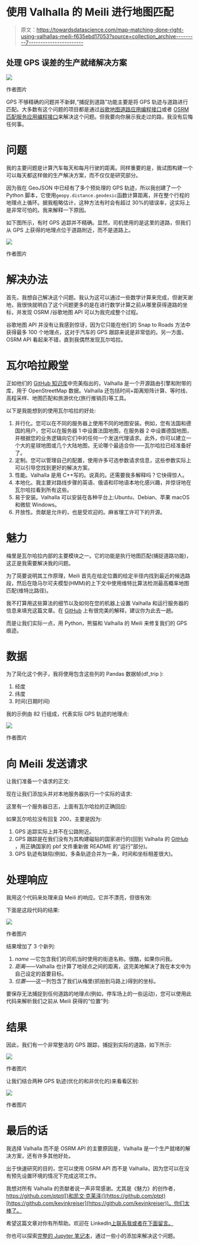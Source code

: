 # 使用 Valhalla 的 Meili 进行地图匹配

> 原文：<https://towardsdatascience.com/map-matching-done-right-using-valhallas-meili-f635ebd17053?source=collection_archive---------7----------------------->

## 处理 GPS 误差的生产就绪解决方案

![](img/34c05f26edcb039f8e2d5a5591342519.png)

作者图片

GPS 不够精确的问题并不新鲜,“捕捉到道路”功能主要是将 GPS 轨迹与道路进行匹配。大多数有这个问题的项目都是通过[谷歌地图道路应用编程接口](https://developers.google.com/maps/documentation/roads/snap)或者 [OSRM 匹配服务应用编程接口](http://project-osrm.org/docs/v5.22.0/api/?language=cURL#match-service)来解决这个问题。但我要向你展示我走过的路，我没有后悔任何事。

# 问题

我的主要问题是计算汽车每天和每月行驶的距离。同样重要的是，我试图构建一个可以每天都这样做的生产解决方案，而不仅仅是研究部分。

因为我在 GeoJSON 中已经有了多个预处理的 GPS 轨迹，所以我创建了一个 Python 脚本，它使用`geopy.distance.geodesic`函数计算距离，并在整个行程的地理点上循环。据我粗略估计，这种方法有时会有超过 30%的错误率，这实际上是非常可怕的。我来解释一下原因。

如下图所示，有时 GPS 追踪并不精确。显然，司机使用的是这里的道路，但我们从 GPS 上获得的地理点位于道路附近，而不是道路上。

![](img/4fbb1790138611b0470c48b06587c414.png)

作者图片

# 解决办法

首先，我想自己解决这个问题。我认为这可以通过一些数学计算来完成，但谢天谢地，我很快就明白了这个问题更多的是在进行数学计算之前从哪里获得道路的坐标，并发现 OSRM /谷歌地图 API 可以为我完成整个过程。

谷歌地图 API 并没有让我感到惊讶，因为它只能在他们的 Snap to Roads 方法中获得最多 100 个地理点，这对于汽车的 GPS 跟踪来说是非常低的。另一方面，OSRM API 看起来不错，直到我偶然发现瓦尔哈拉。

# 瓦尔哈拉殿堂

正如他们的 [GitHub 知识库](https://github.com/valhalla/valhalla)中完美指出的，Valhalla 是一个开源路由引擎和附带的库，用于 OpenStreetMap 数据。Valhalla 还包括时间+距离矩阵计算、等时线、高程采样、地图匹配和旅游优化(旅行推销员)等工具。

以下是我能想到的使用瓦尔哈拉的好处:

1.  并行化。您可以在不同的服务器上使用不同的地图安装。例如，您有法国和德国的用户，您可以在服务器 1 中设置法国地图，在服务器 2 中设置德国地图，并根据您的业务逻辑向它们中的任何一个发送代理请求。此外，你可以建立一个大的星球地图或几个大陆地图，无论哪个最适合你——瓦尔哈拉已经准备好了。
2.  定制。您可以管理自己的配置，使用许多可选参数请求信息，这些参数实际上可以引导您找到更好的解决方案。
3.  性能。Valhalla 是用 C++写的。说真的。还需要我多解释吗？它快得惊人。
4.  本地化。我主要对路线步骤的英语、俄语和印地语本地化感兴趣，并惊讶地在瓦尔哈拉看到所有这些。
5.  易于安装。Valhalla 可以安装在各种平台上:Ubuntu、Debian、苹果 macOS 和微软 Windows。
6.  开放性。贡献是允许的，也是受欢迎的。麻省理工许可下的开源。

# 魅力

梅里是瓦尔哈拉内部的主要模块之一。它的功能是执行地图匹配(捕捉道路功能)，这正是我需要解决我的问题。

为了简要说明其工作原理，Meili 首先在给定位置的给定半径内找到最近的候选路段，然后在隐马尔可夫模型(HMM)的上下文中使用维特比算法检测最高概率地图匹配(维特比路径)。

我不打算用这些算法的细节以及如何在您的机器上设置 Valhalla 和运行服务器的信息来填充这篇文章。在 [GitHub](https://github.com/valhalla/valhalla) 上有很完美的解释，建议你为此去一趟。

而是让我们实际一点，用 Python，熊猫和 Valhalla 的 Meili 来修复我们的 GPS 痕迹。

# 数据

为了简化这个例子，我将使用包含这些列的 Pandas 数据帧(df_trip ):

1.  经度
2.  纬度
3.  时间(日期时间)

我的示例由 82 行组成，代表实际 GPS 轨迹的地理点:

![](img/5b9a275e218eef58eed13d611e261e9f.png)

作者图片

# 向 Meili 发送请求

让我们准备一个请求的正文:

现在让我们添加头并对本地服务器执行一个实际的请求:

这里有一个服务器日志，上面有瓦尔哈拉的正确回应:

如果瓦尔哈拉没有回复 200，主要是因为:

1.  GPS 追踪实际上并不在公路附近。
2.  GPS 跟踪是在我们没有为其构建磁贴的国家进行的(回到 Valhalla 的 [GitHub](https://github.com/valhalla/valhalla#running) ，用正确国家的 pbf 文件重新做 README 的“运行”部分)。
3.  GPS 轨迹有缺陷(例如，多条轨迹合并为一条，时间和坐标相差很大)。

# 处理响应

我用这个代码来处理来自 Meili 的响应。它并不漂亮，但很有效:

下面是这段代码的结果:

![](img/713e07f2b70c7fc2026a7f93f1f0e0be.png)

作者图片

结果增加了 3 个新列:

1.  *name* —它包含我们的司机当时使用的街道名称。很酷，如果你问我。
2.  *距离*——Valhalla 也计算了地球点之间的距离，这完美地解决了我在本文中为自己设定的首要目标。
3.  *位置*——这一列包含了我们从梅里(抓拍到马路上)得到的坐标。

要保存无法捕捉到任何道路的地理点(例如，停车场上的一些运动)，您可以使用此代码来解析我们之前从 Meili 获得的“位置”列:

# 结果

因此，我们有一个非常整洁的 GPS 跟踪，捕捉到实际的道路，如下所示:

![](img/bdb8afabb36efaba8f7afc5d04781b3f.png)

作者图片

让我们结合两种 GPS 轨迹(优化的和非优化的)来看看区别:

![](img/dc195ac0ca2bd797f503e5c0bcd4b3b3.png)

作者图片

# 最后的话

我选择 Valhalla 而不是 OSRM API 的主要原因是，Valhalla 是一个生产就绪的解决方案，还有许多其他好处。

出于快速研究的目的，您可以使用 OSRM API 而不是 Valhalla，因为您可以在没有预先设置环境的情况下完成这项工作。

我想对所有 Valhalla 的贡献者说一声非常感谢。尤其是《魅力》的创作者，https://github.com/ptpt([)和凯文·克莱泽(](https://github.com/ptpt)[https://github.com/kevinkreiser](https://github.com/kevinkreiser))。你们太棒了。

希望这篇文章对你有所帮助。欢迎在 LinkedIn[上联系我或者在下面留言。](https://www.linkedin.com/in/szotov/)

你也可以探索[完整的 Jupyter 笔记本](https://github.com/zotttttttt/gps-trace-optimization/blob/main/GPS-trace-optimization-via-Valhalla.ipynb)，通过一些小的添加来解决这个问题。